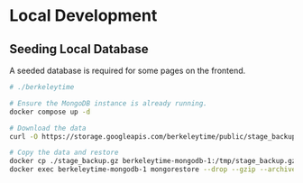 # Local Development

## Seeding Local Database

A seeded database is required for some pages on the frontend.

```sh
# ./berkeleytime

# Ensure the MongoDB instance is already running.
docker compose up -d

# Download the data
curl -O https://storage.googleapis.com/berkeleytime/public/stage_backup.gz

# Copy the data and restore
docker cp ./stage_backup.gz berkeleytime-mongodb-1:/tmp/stage_backup.gz
docker exec berkeleytime-mongodb-1 mongorestore --drop --gzip --archive=/tmp/stage_backup.gz
```
